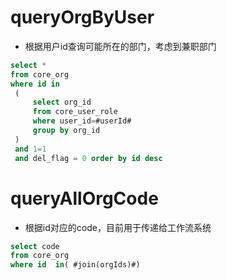 queryOrgByUser
===

* 根据用户id查询可能所在的部门，考虑到兼职部门

```sql
select * 
from core_org 
where id in
 ( 
     select org_id 
     from core_user_role 
     where user_id=#userId# 
     group by org_id
 ) 
 and 1=1
 and del_flag = 0 order by id desc
```
	
queryAllOrgCode
===

* 根据id对应的code，目前用于传递给工作流系统

```sql
select code 
from core_org 
where id  in( #join(orgIds)#)
```

